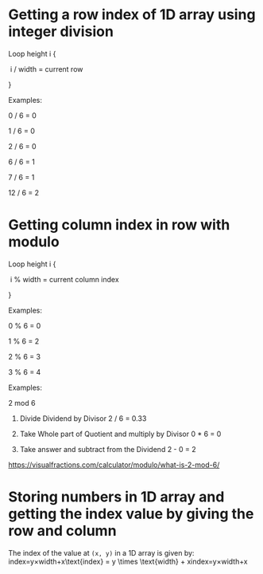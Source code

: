 # Getting a row index of 1D array using integer division

Loop height i { 

​	i / width = current row

}



Examples:

0 / 6 = 0

1 / 6 = 0

2 / 6 = 0

6 / 6 = 1

7 / 6 = 1

12 / 6 = 2

# Getting column index in row with modulo

Loop height i {

​	i % width = current column index

}



Examples:

 0 % 6 = 0

1 % 6 = 2

2 % 6 = 3

3 % 6 = 4



Examples:

2 mod 6

1. Divide Dividend by Divisor 2 / 6 = 0.33

2. Take Whole part of Quotient and multiply by Divisor 0 * 6 = 0

3. Take answer and subtract from the Dividend 2 - 0 = 2

https://visualfractions.com/calculator/modulo/what-is-2-mod-6/



# Storing numbers in 1D array and getting the index value by giving the row and column

The index of the value at `(x, y)` in a 1D array is given by: index=y×width+x\text{index} = y \times \text{width} + xindex=y×width+x



